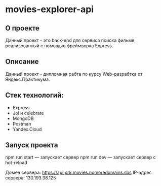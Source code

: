 # movies-explorer-api

## О проекте
Данный проект - это back-end для сервиса поиска фильмв, реализованный с помощью фреймворка Express.

## Описание
Данный проект - дипломная рабта по курсу Web-разрабтка от Яндекс.Практикума.

## Стек технологий:
- Express
- Joi и celebrate
- MongoDB
- Postman
- Yandex.Cloud

## Запуск проекта
npm run start — запускает сервер
npm run dev — запускает сервер с hot-reload

Домен сервера: https://api.prk.movies.nomoredomains.sbs
IP-адрес сервера: 130.193.38.125
